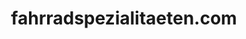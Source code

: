 ---
title: "fahrradspezialitaeten.com"
url: /freiburg-im-breisgau/fahrradspezialitaeten-com/
shop: Fahrrad
---